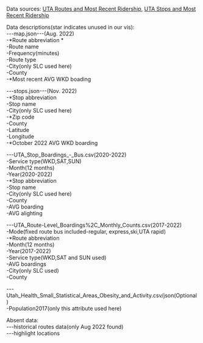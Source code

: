 Data sources:
[UTA Routes and Most Recent Ridership](https://data-rideuta.opendata.arcgis.com/datasets/rideuta::uta-routes-and-most-recent-ridership/about), [UTA Stops and Most Recent Ridership](https://data-rideuta.opendata.arcgis.com/datasets/rideuta::uta-stops-and-most-recent-ridership/about)

Data descriptions(star indicates unused in our vis):\
---map.json---(Aug. 2022)\
        -*Route abbreviation * \
        -Route name \
        -Frequency(minutes)\
        -Route type\
        -City(only SLC used here)\
        -County \
        -*Most recent AVG WKD boading

---stops.json---(Nov. 2022)\
    	-*Stop abbreviation \
    	-Stop name\
    	-City(only SLC used here)\
    	-*Zip code \
    	-County\
    	-Latitude\
    	-Longitude\
    	-*October 2022 AVG WKD boarding

---UTA_Stop_Boardings_-_Bus.csv(2020-2022)\
    -Service type(WKD,SAT,SUN)\
    -Month(12 months)\
    -Year(2020-2022)\
    -*Stop abbreviation\
    -Stop name\
    -City(only SLC used here)\
    -County\
    -AVG boarding\
    -AVG alighting

---UTA_Route-Level_Boardings%2C_Monthly_Counts.csv(2017-2022)\
    -Mode(fixed route bus included-regular, express,ski,UTA rapid)\
    -*Route abbreviation\
    -Month(12 months)\
    -Year(2017-2022)\
    -Service type(WKD,SAT and SUN used)\
    -AVG boardings\
    -City(only SLC used)\
    -County

---Utah_Health_Small_Statistical_Areas_Obesity_and_Activity.csv/json(Optional)\
    -Population2017(only this attribute used here)


Absent data:\
---historical routes data(only Aug 2022 found)\
---highlight locations
